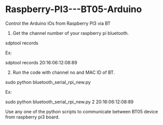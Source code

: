 # Raspberry-PI3---BT05-Arduino
Control the Arduino IOs from Raspberry PI3 via BT


1) Get the channel number of your raspberry pi bluetooth.

sdptool records <MAC ID of BT>

Ex:

sdptool records 20:16:06:12:08:89

2) Run the code with channel no and MAC ID of BT.

sudo python bluetooth_serial_rpi_new.py <data> <MAC ID>

Ex:

sudo python bluetooth_serial_rpi_new.py 2 20:16:06:12:08:89



Use any one of the python scripts to communicate between BT05 device from raspberry pi3 board.
